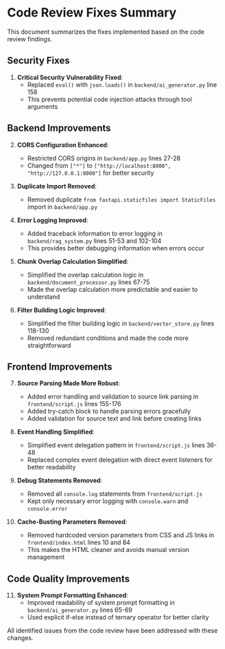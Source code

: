 # Code Review Fixes Summary

This document summarizes the fixes implemented based on the code review findings.

## Security Fixes

1. **Critical Security Vulnerability Fixed**: 
   - Replaced `eval()` with `json.loads()` in `backend/ai_generator.py` line 158
   - This prevents potential code injection attacks through tool arguments

## Backend Improvements

2. **CORS Configuration Enhanced**:
   - Restricted CORS origins in `backend/app.py` lines 27-28
   - Changed from `["*"]` to `["http://localhost:8000", "http://127.0.0.1:8000"]` for better security

3. **Duplicate Import Removed**:
   - Removed duplicate `from fastapi.staticfiles import StaticFiles` import in `backend/app.py`

4. **Error Logging Improved**:
   - Added traceback information to error logging in `backend/rag_system.py` lines 51-53 and 102-104
   - This provides better debugging information when errors occur

5. **Chunk Overlap Calculation Simplified**:
   - Simplified the overlap calculation logic in `backend/document_processor.py` lines 67-75
   - Made the overlap calculation more predictable and easier to understand

6. **Filter Building Logic Improved**:
   - Simplified the filter building logic in `backend/vector_store.py` lines 118-130
   - Removed redundant conditions and made the code more straightforward

## Frontend Improvements

7. **Source Parsing Made More Robust**:
   - Added error handling and validation to source link parsing in `frontend/script.js` lines 155-176
   - Added try-catch block to handle parsing errors gracefully
   - Added validation for source text and link before creating links

8. **Event Handling Simplified**:
   - Simplified event delegation pattern in `frontend/script.js` lines 36-48
   - Replaced complex event delegation with direct event listeners for better readability

9. **Debug Statements Removed**:
   - Removed all `console.log` statements from `frontend/script.js`
   - Kept only necessary error logging with `console.warn` and `console.error`

10. **Cache-Busting Parameters Removed**:
    - Removed hardcoded version parameters from CSS and JS links in `frontend/index.html` lines 10 and 84
    - This makes the HTML cleaner and avoids manual version management

## Code Quality Improvements

11. **System Prompt Formatting Enhanced**:
    - Improved readability of system prompt formatting in `backend/ai_generator.py` lines 65-69
    - Used explicit if-else instead of ternary operator for better clarity

All identified issues from the code review have been addressed with these changes.